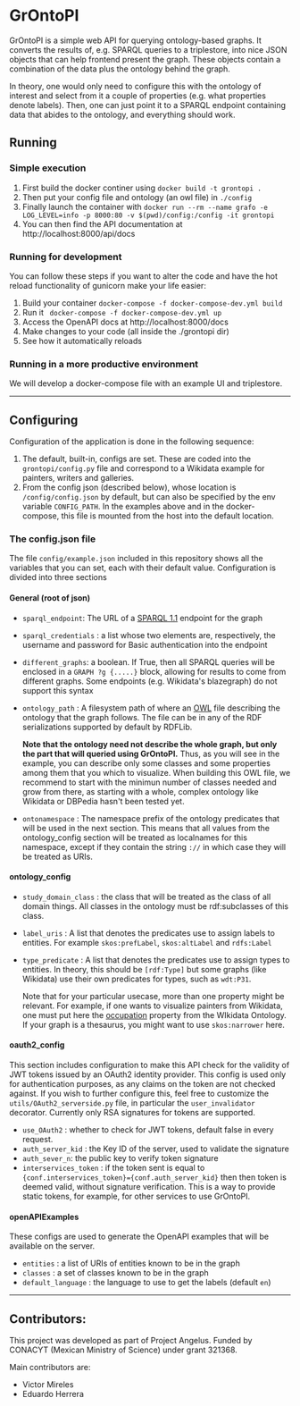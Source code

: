 # GrOntoPI

GrOntoPI is a simple web API for querying ontology-based graphs. It converts
 the results of, e.g. SPARQL queries to a triplestore, into nice JSON objects
 that can help frontend present the graph. These objects contain a
 combination of the data plus the ontology behind the graph.

 In theory, one would only need to configure this with the ontology of
 interest and select from it a couple of properties (e.g. what properties
 denote labels). Then, one can just point it to a SPARQL endpoint containing
 data that abides to the ontology, and everything should work.

## Running

### Simple execution

1. First build the docker continer using `docker build -t grontopi .`
2. Then put your config file and ontology (an owl file) in `./config`
3. Finally launch the container with 
   `docker run --rm --name grafo -e  LOG_LEVEL=info -p 8000:80 -v $(pwd)/config:/config -it grontopi`
4. You can then find the API documentation at http://localhost:8000/api/docs


### Running for development
You can follow these steps if you want to alter the code and have the hot
reload functionality of gunicorn make your life easier:
 1. Build your container `docker-compose -f docker-compose-dev.yml build`
 2. Run it ` docker-compose -f docker-compose-dev.yml up`
 3. Access the OpenAPI docs at http://localhost:8000/docs
 4. Make changes to your code (all inside the ./grontopi dir)
 5. See how it automatically reloads

### Running in a more productive environment
We will develop a docker-compose file with an example UI and triplestore.

---

## Configuring

Configuration of the application is done in the following sequence:
1. The default, built-in, configs are set. These are coded into the 
   `grontopi/config.py` file and correspond to a Wikidata example for 
   painters, writers and galleries.
2. From the config json (described below), whose location is 
   `/config/config.json` by default, but can also be specified by the env 
   variable `CONFIG_PATH`. In the examples above and in the docker-compose, 
   this file is mounted from the host into the default location.
   
### The config.json file
The file `config/example.json` included in this repository shows all the 
variables that you can set, each with their default value. 
Configuration is divided into three sections

#### General (root of json)
* `sparql_endpoint`: The URL of a [SPARQL 1.1](https://www.w3.org/TR/sparql11-query/) endpoint for the graph
* `sparql_credentials` : a list whose two elements are, respectively, the 
  username and password for Basic authentication into the endpoint
* `different_graphs`: a boolean. If True, then all SPARQL queries will be 
  enclosed in a `GRAPH ?g {.....}` block, allowing for results to come from 
  different graphs. Some endpoints (e.g. Wikidata's blazegraph) do not 
  support this syntax
*  `ontology_path` : A filesystem path of where an [OWL](https://www.w3.org/TR/2012/REC-owl2-primer-20121211/) file describing
the ontology that the graph follows. The file can be in any of the RDF 
   serializations supported by default by RDFLib. 
   
    **Note that the ontology need not describe the whole graph, but only 
   the part that will queried using GrOntoPI.** Thus, as you will see in 
   the example, you can describe only some classes and some properties 
   among them that you which to visualize. When building this OWL file, we 
   recommend to start with the minimun number of classes needed and grow 
   from there, as starting with a whole, complex ontology like Wikidata or 
   DBPedia hasn't been tested yet.
   
* `ontonamespace` : The namespace prefix of the ontology predicates that 
  will be used in the next section. This means that all values from the 
  ontology_config section will be treated as localnames for this namespace, 
  except if they contain the string `://` in which case they will be 
  treated as URIs. 
  
#### ontology_config
* `study_domain_class` : the class that will be treated as the class of all 
  domain things. All classes in the ontology must be rdf:subclasses of this 
  class.
  
* `label_uris` : A list that denotes the predicates use to assign 
  labels to entities. For example `skos:prefLabel`, `skos:altLabel` and 
  `rdfs:Label`
  
* `type_predicate` : A list that denotes the predicates use to assign 
  types to entities. In theory, this should be `[rdf:Type]` but some 
  graphs (like Wikidata) use their own predicates for types, such as `wdt:P31`.
  
  Note that for your particular usecase, more than one property might be 
  relevant. For example, if one wants to visualize painters from Wikidata, 
  one must put here the [occupation](https://www.wikidata.org/wiki/Property:P106) 
  property from the WIkidata Ontology. If your graph is a thesaurus, you 
  might want to use `skos:narrower` here.
  
#### oauth2_config
This section includes configuration to make this API check for the validity 
of JWT tokens issued by an OAuth2 identity provider. This config is used 
only for authentication purposes, as any claims on the token are not 
checked against. If you wish to further configure this, feel free to 
customize the `utils/OAuth2_serverside.py` file, in particular the 
`user_invalidator` decorator. Currently only RSA signatures for tokens are 
supported. 

* `use_OAuth2` : whether to check for JWT tokens, default false in every 
  request.
* `auth_server_kid` : the Key ID of the server, used to validate the signature
* `auth_sever_n`: the public key to verify token signature
* `interservices_token` : if the token sent is equal to 
  `{conf.interservices_token}={conf.auth_server_kid}` then then token is 
  deemed valid, without signature verification. This is a way to provide 
  static tokens, for example, for other services to use GrOntoPI.

#### openAPIExamples
These configs are used to generate the OpenAPI examples that will be 
available on the server.
* `entities` : a list of URIs of entities known to be in the graph
* `classes` : a set of classes known to be in the graph
* `default_language` : the language to use to get the labels (default `en`) 


---

## Contributors:
This project was developed as part of Project Angelus. Funded by CONACYT
(Mexican Ministry of Science) under grant 321368.

Main contributors are:
* Victor Mireles
* Eduardo Herrera
